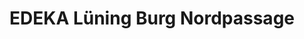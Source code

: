 ---
title: "EDEKA Lüning Burg Nordpassage"
url: /burg/edeka-luening-burg-nordpassage/
shop: Supermarkt
---